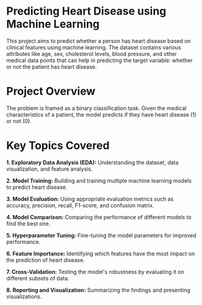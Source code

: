 # Predicting Heart Disease using Machine Learning

This project aims to predict whether a person has heart disease based on clinical features using machine learning. The dataset contains various attributes like age, sex, cholesterol levels, blood pressure, and other medical data points that can help in predicting the target variable: whether or not the patient has heart disease.

# Project Overview

The problem is framed as a binary classification task. Given the medical characteristics of a patient, the model predicts if they have heart disease (1) or not (0).

# Key Topics Covered

**1. Exploratory Data Analysis (EDA):** Understanding the dataset, data visualization, and feature analysis.

**2. Model Training:** Building and training multiple machine learning models to predict heart disease.

**3. Model Evaluation:** Using appropriate evaluation metrics such as accuracy, precision, recall, F1-score, and confusion matrix.

**4. Model Comparison:** Comparing the performance of different models to find the best one.

**5. Hyperparameter Tuning:** Fine-tuning the model parameters for improved performance.

**6. Feature Importance:** Identifying which features have the most impact on the prediction of heart disease.

**7. Cross-Validation:** Testing the model's robustness by evaluating it on different subsets of data.

**8. Reporting and Visualization:** Summarizing the findings and presenting visualizations.

